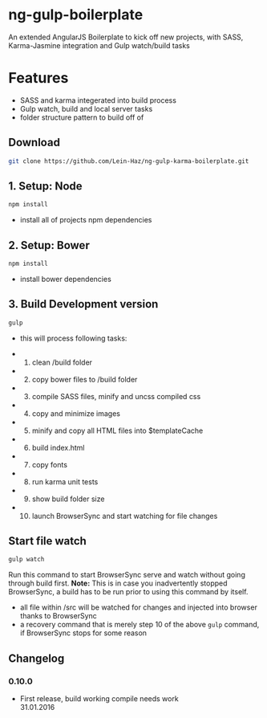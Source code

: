 # ng-gulp-boilerplate
An extended AngularJS Boilerplate to kick off new projects, with SASS, Karma-Jasmine integration and Gulp watch/build tasks

# Features
* SASS and karma integerated into build process
* Gulp watch, build and local server tasks
* folder structure pattern to build off of

## Download
```bash
git clone https://github.com/Lein-Haz/ng-gulp-karma-boilerplate.git
```

## 1. Setup: Node
```bash
npm install
```
- install all of projects npm dependencies

## 2. Setup: Bower
```bash
npm install
```
- install bower dependencies

## 3. Build Development version
```bash
gulp
```
- this will process following tasks:
 * 1. clean /build folder
 * 2. copy bower files to /build folder
 * 3. compile SASS files, minify and uncss compiled css
 * 4. copy and minimize images
 * 5. minify and copy all HTML files into $templateCache
 * 6. build index.html
 * 7. copy fonts
 * 8. run karma unit tests
 * 9. show build folder size
 * 10. launch BrowserSync and start watching for file changes

## Start file watch
```bash
gulp watch
```
Run this command to start BrowserSync serve and watch without going through build first.
**Note:** This is in case you inadvertently stopped BrowserSync, a build has to be run prior to using
 this command by itself.
- all file within /src will be watched for changes and injected into browser thanks to BrowserSync
- a recovery command that is merely step 10 of the above `gulp` command, if BrowserSync stops for some reason


## Changelog
### 0.10.0
- First release, build working compile needs work<br>
31.01.2016


